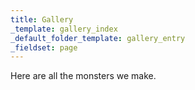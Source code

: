 ```yaml
---
title: Gallery
_template: gallery_index
_default_folder_template: gallery_entry
_fieldset: page
---
```


Here are all the monsters we make.
